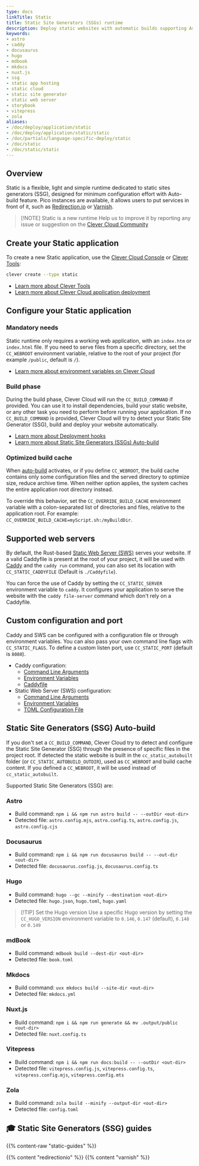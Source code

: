 ```yaml
---
type: docs
linkTitle: Static
title: Static Site Generators (SSGs) runtime
description: Deploy static websites with automatic builds supporting Astro, Docusaurus, Hugo, mdBook, and Mkdocs generators on pico instances
keywords:
- astro
- caddy
- docusaurus
- hugo
- mdbook
- mkdocs
- nuxt.js
- ssg
- static app hosting
- static cloud
- static site generator
- static web server
- storybook
- vitepress
- zola
aliases:
- /doc/deploy/application/static
- /doc/deploy/application/static/static
- /doc/partials/language-specific-deploy/static
- /doc/static
- /doc/static/static
---
```


## Overview

Static is a flexible, light and simple runtime dedicated to static sites generators (SSG), designed for minimum configuration effort with Auto-build feature. Pico instances are available, it allows users to put services in front of it, such as [Redirection.io](/doc/reference/reference-environment-variables/#use-redirectionio-as-a-proxy) or [Varnish](/doc/administrate/cache/).

> [!NOTE] Static is a new runtime
> Help us to improve it by reporting any issue or suggestion on the [Clever Cloud Community](https://github.com/CleverCloud/Community/discussions/categories/paas-runtimes)

## Create your Static application

To create a new Static application, use the [Clever Cloud Console](https://console.clever-cloud.com) or [Clever Tools](https://github.com/CleverCloud/clever-tools):

```bash
clever create --type static
```
* [Learn more about Clever Tools](/doc/cli/)
* [Learn more about Clever Cloud application deployment](/doc/quickstart/#create-an-application-step-by-step)

## Configure your Static application

### Mandatory needs

Static runtime only requires a working web application, with an `index.htm` or `index.html` file. If you need to serve files from a specific directory, set the `CC_WEBROOT` environment variable, relative to the root of your project (for example `/public`, default is `/`).

* [Learn more about environment variables on Clever Cloud](/doc/reference/reference-environment-variables/)

### Build phase

During the build phase, Clever Cloud will run the `CC_BUILD_COMMAND` if provided. You can use it to install dependencies, build your static website, or any other task you need to perform before running your application. If no `CC_BUILD_COMMAND` is provided, Clever Cloud will try to detect your Static Site Generator (SSG), build and deploy your website automatically.

- [Learn more about Deployment hooks](/doc/develop/build-hooks/)
- [Learn more about Static Site Generators (SSGs) Auto-build](#static-site-generators-ssg-auto-build)

### Optimized build cache

When [auto-build](#static-site-generators-ssg-auto-build) activates, or if you define `CC_WEBROOT`, the build cache contains only some configuration files and the served directory to optimize size, reduce archive time. When neither option applies, the system caches the entire application root directory instead.

To override this behavior, set the `CC_OVERRIDE_BUILD_CACHE` environment variable with a colon-separated list of directories and files, relative to the application root. For example: `CC_OVERRIDE_BUILD_CACHE=myScript.sh:/myBuildDir`.

## Supported web servers

By default, the Rust-based [Static Web Server (SWS)](https://static-web-server.net) serves your website. If a valid Caddyfile is present at the root of your project, it will be used with [Caddy](https://caddyserver.com) and the `caddy run` command, you can also set its location with `CC_STATIC_CADDYFILE` (Default is `./Caddyfile`).

You can force the use of Caddy by setting the `CC_STATIC_SERVER` environment variable to `caddy`. It configures your application to serve the website with the `caddy file-server` command which don't rely on a Caddyfile.

## Custom configuration and port

Caddy and SWS can be configured with a configuration file or through environment variables. You can also pass your own command line flags with `CC_STATIC_FLAGS`. To define a custom listen port, use `CC_STATIC_PORT` (default is `8080`).

- Caddy configuration:
  - [Command Line Arguments](https://caddyserver.com/docs/command-line)
  - [Environment Variables](https://caddyserver.com/docs/caddyfile/concepts#environment-variables)
  - [Caddyfile](https://caddyserver.com/docs/caddyfile)
- Static Web Server (SWS) configuration:
  - [Command Line Arguments](https://static-web-server.net/configuration/command-line-arguments/)
  - [Environment Variables](https://static-web-server.net/configuration/environment-variables/)
  - [TOML Configuration File](https://static-web-server.net/configuration/config-file/)

## Static Site Generators (SSG) Auto-build

If you don't set a `CC_BUILD_COMMAND`, Clever Cloud try to detect and configure the Static Site Generator (SSG) through the presence of specific files in the project root. If detected the static website is built in the `cc_static_autobuilt` folder (or `CC_STATIC_AUTOBUILD_OUTDIR`), used as `CC_WEBROOT` and build cache content. If you defined a `CC_WEBROOT`, it will be used instead of `cc_static_autobuilt`.

Supported Static Site Generators (SSG) are:

### Astro

* Build command: `npm i && npm run astro build -- --outDir <out-dir>`
* Detected file: `astro.config.mjs`, `astro.config.ts`, `astro.config.js`, `astro.config.cjs`

### Docusaurus

* Build command: `npm i && npm run docusaurus build -- --out-dir <out-dir>`
* Detected file: `docusaurus.config.js`, `docusaurus.config.ts`

### Hugo

* Build command: `hugo --gc --minify --destination <out-dir>`
* Detected file: `hugo.json`, `hugo.toml`, `hugo.yaml`

> [!TIP] Set the Hugo version
>Use a specific Hugo version by setting the `CC_HUGO_VERSION` environment variable to `0.146`, `0.147` (default), `0.148` or `0.149`

### mdBook

* Build command: `mdbook build --dest-dir <out-dir>`
* Detected file: `book.toml`

### Mkdocs

* Build command: `uvx mkdocs build --site-dir <out-dir>`
* Detected file: `mkdocs.yml`

### Nuxt.js

* Build command: `npm i && npm run generate && mv .output/public <out-dir>`
* Detected file: `nuxt.config.ts`

### Vitepress

* Build command: `npm i && npm run docs:build -- --outDir <out-dir>`
* Detected file: `vitepress.config.js`, `vitepress.config.ts`, `vitepress.config.mjs`, `vitepress.config.mts`

### Zola

* Build command: `zola build --minify --output-dir <out-dir>`
* Detected file: `config.toml`

## 🎓 Static Site Generators (SSG) guides
{{% content-raw "static-guides" %}}

{{% content "redirectionio" %}}
{{% content "varnish" %}}
